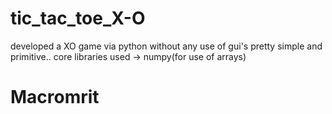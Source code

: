 # tic_tac_toe_X-O
developed a XO game via python without any use of gui's
pretty simple and primitive..
core libraries used -> numpy(for use of arrays)
# Macromrit
